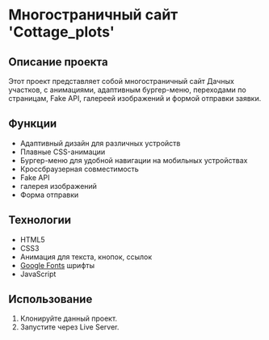 # Многостраничный сайт 'Cottage_plots'

## Описание проекта

Этот проект представляет собой многостраничный сайт Дачных участков, с анимациями, адаптивным бургер-меню, переходами по страницам, Fake API, галереей изображений и формой отправки заявки.

## Функции

- Адаптивный дизайн для различных устройств
- Плавные CSS-анимации
- Бургер-меню для удобной навигации на мобильных устройствах
- Кроссбраузерная совместимость
- Fake API
- галерея изображений
- Форма отправки

## Технологии

- HTML5
- CSS3
- Анимация для текста, кнопок, ссылок
- [Google Fonts](https://fonts.google.com/) шрифты
- JavaScript

## Использование

1. Клонируйте данный проект.
2. Запустите через Live Server.
